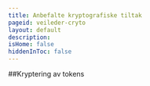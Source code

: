 ```yaml
---
title: Anbefalte kryptografiske tiltak
pageid: veileder-cryto
layout: default
description:
isHome: false
hiddenInToc: false
---
```


##Kryptering av tokens

